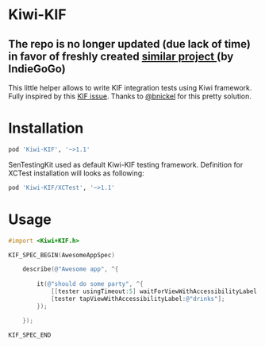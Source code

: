 Kiwi-KIF
========

The repo is no longer updated (due lack of time) in favor of freshly created [similar project ](https://github.com/IndieGoGo/KIF-Kiwi) (by IndieGoGo)
---


This little helper allows to write KIF integration tests using Kiwi framework.
Fully inspired by this [KIF issue](https://github.com/kif-framework/KIF/issues/246). 
Thanks to [@bnickel](https://github.com/bnickel) for this pretty solution.


Installation
============

```ruby
pod 'Kiwi-KIF', '~>1.1'
```

SenTestingKit used as default Kiwi-KIF testing framework. Definition for XCTest installation will looks as following:

```ruby
pod 'Kiwi-KIF/XCTest', '~>1.1'
```

Usage
=======


```objective-c
#import <Kiwi+KIF.h>

KIF_SPEC_BEGIN(AwesomeAppSpec)

	describe(@"Awesome app", ^{
		
		it(@"should do some party", ^{
			[[tester usingTimeout:5] waitForViewWithAccessibilityLabel:@"party"];
			[tester tapViewWithAccessibilityLabel:@"drinks"];
		});

	});
	
KIF_SPEC_END
```
